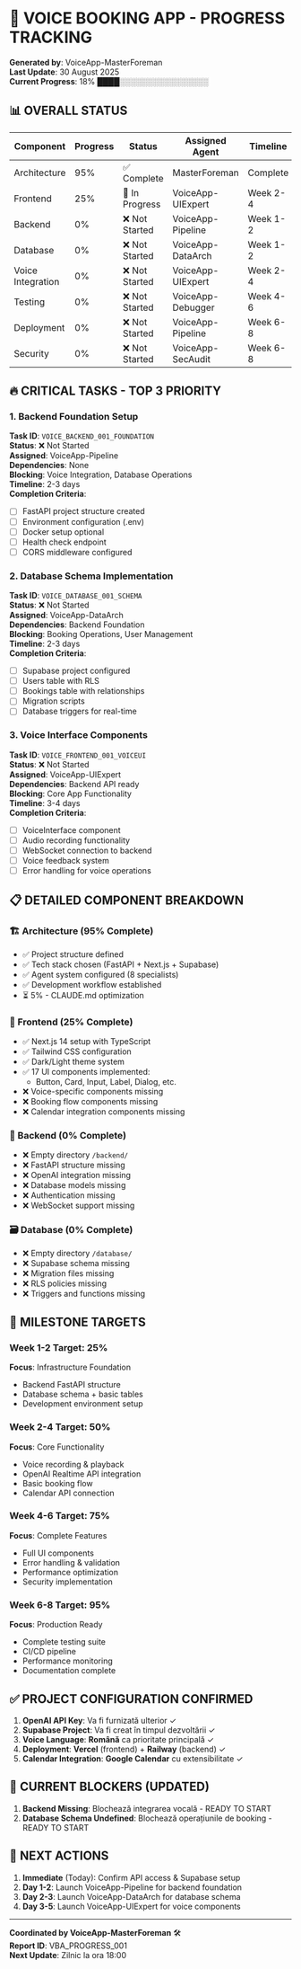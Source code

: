 # 🎯 VOICE BOOKING APP - PROGRESS TRACKING

**Generated by**: VoiceApp-MasterForeman  
**Last Update**: 30 August 2025  
**Current Progress**: 18% ████░░░░░░░░░░░░░░░░ 

## 📊 OVERALL STATUS

| Component | Progress | Status | Assigned Agent | Timeline |
|-----------|----------|--------|----------------|----------|
| Architecture | 95% | ✅ Complete | MasterForeman | Complete |
| Frontend | 25% | 🔄 In Progress | VoiceApp-UIExpert | Week 2-4 |
| Backend | 0% | ❌ Not Started | VoiceApp-Pipeline | Week 1-2 |
| Database | 0% | ❌ Not Started | VoiceApp-DataArch | Week 1-2 |
| Voice Integration | 0% | ❌ Not Started | VoiceApp-UIExpert | Week 2-4 |
| Testing | 0% | ❌ Not Started | VoiceApp-Debugger | Week 4-6 |
| Deployment | 0% | ❌ Not Started | VoiceApp-Pipeline | Week 6-8 |
| Security | 0% | ❌ Not Started | VoiceApp-SecAudit | Week 6-8 |

## 🔥 CRITICAL TASKS - TOP 3 PRIORITY

### 1. Backend Foundation Setup
**Task ID**: `VOICE_BACKEND_001_FOUNDATION`  
**Status**: ❌ Not Started  
**Assigned**: VoiceApp-Pipeline  
**Dependencies**: None  
**Blocking**: Voice Integration, Database Operations  
**Timeline**: 2-3 days  
**Completion Criteria**:
- [ ] FastAPI project structure created
- [ ] Environment configuration (.env)  
- [ ] Docker setup optional
- [ ] Health check endpoint
- [ ] CORS middleware configured

### 2. Database Schema Implementation
**Task ID**: `VOICE_DATABASE_001_SCHEMA`  
**Status**: ❌ Not Started  
**Assigned**: VoiceApp-DataArch  
**Dependencies**: Backend Foundation  
**Blocking**: Booking Operations, User Management  
**Timeline**: 2-3 days  
**Completion Criteria**:
- [ ] Supabase project configured
- [ ] Users table with RLS
- [ ] Bookings table with relationships
- [ ] Migration scripts
- [ ] Database triggers for real-time

### 3. Voice Interface Components
**Task ID**: `VOICE_FRONTEND_001_VOICEUI`  
**Status**: ❌ Not Started  
**Assigned**: VoiceApp-UIExpert  
**Dependencies**: Backend API ready  
**Blocking**: Core App Functionality  
**Timeline**: 3-4 days  
**Completion Criteria**:
- [ ] VoiceInterface component
- [ ] Audio recording functionality
- [ ] WebSocket connection to backend
- [ ] Voice feedback system
- [ ] Error handling for voice operations

## 📋 DETAILED COMPONENT BREAKDOWN

### 🏗️ Architecture (95% Complete)
- ✅ Project structure defined
- ✅ Tech stack chosen (FastAPI + Next.js + Supabase)
- ✅ Agent system configured (8 specialists)
- ✅ Development workflow established
- ⏳ 5% - CLAUDE.md optimization

### 🎨 Frontend (25% Complete)
- ✅ Next.js 14 setup with TypeScript
- ✅ Tailwind CSS configuration
- ✅ Dark/Light theme system
- ✅ 17 UI components implemented:
  - Button, Card, Input, Label, Dialog, etc.
- ❌ Voice-specific components missing
- ❌ Booking flow components missing
- ❌ Calendar integration components missing

### 🔧 Backend (0% Complete)
- ❌ Empty directory `/backend/`
- ❌ FastAPI structure missing
- ❌ OpenAI integration missing
- ❌ Database models missing
- ❌ Authentication missing
- ❌ WebSocket support missing

### 🗃️ Database (0% Complete)  
- ❌ Empty directory `/database/`
- ❌ Supabase schema missing
- ❌ Migration files missing
- ❌ RLS policies missing
- ❌ Triggers and functions missing

## 🎯 MILESTONE TARGETS

### Week 1-2 Target: 25%
**Focus**: Infrastructure Foundation
- Backend FastAPI structure
- Database schema + basic tables  
- Development environment setup

### Week 2-4 Target: 50%  
**Focus**: Core Functionality
- Voice recording & playback
- OpenAI Realtime API integration
- Basic booking flow
- Calendar API connection

### Week 4-6 Target: 75%
**Focus**: Complete Features  
- Full UI components
- Error handling & validation
- Performance optimization
- Security implementation

### Week 6-8 Target: 95%
**Focus**: Production Ready
- Complete testing suite
- CI/CD pipeline  
- Performance monitoring
- Documentation complete

## ✅ PROJECT CONFIGURATION CONFIRMED

1. **OpenAI API Key**: Va fi furnizată ulterior ✓
2. **Supabase Project**: Va fi creat în timpul dezvoltării ✓
3. **Voice Language**: **Română** ca prioritate principală ✓
4. **Deployment**: **Vercel** (frontend) + **Railway** (backend) ✓
5. **Calendar Integration**: **Google Calendar** cu extensibilitate ✓

## 🚨 CURRENT BLOCKERS (UPDATED)

1. **Backend Missing**: Blochează integrarea vocală - READY TO START
2. **Database Schema Undefined**: Blochează operațiunile de booking - READY TO START

## 🔄 NEXT ACTIONS

1. **Immediate** (Today): Confirm API access & Supabase setup
2. **Day 1-2**: Launch VoiceApp-Pipeline for backend foundation  
3. **Day 2-3**: Launch VoiceApp-DataArch for database schema
4. **Day 3-5**: Launch VoiceApp-UIExpert for voice components

---

**Coordinated by VoiceApp-MasterForeman** 🛠️  
**Report ID**: VBA_PROGRESS_001  
**Next Update**: Zilnic la ora 18:00